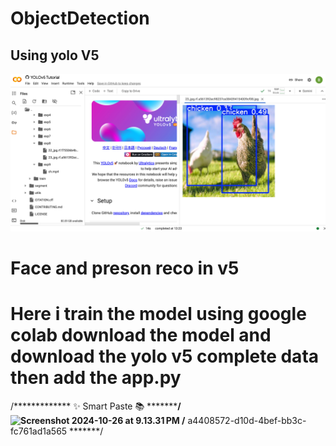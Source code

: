 # ObjectDetection

## Using yolo V5
![alt text](image.png)

# Face and preson reco in v5
# Here i train the model using google colab download the model and download the yolo v5 complete data then add the app.py
/*************  ✨ Smart Paste 📚  *************/
![Screenshot 2024-10-26 at 9.13.31 PM](Screenshot%202024-10-26%20at%209.13.31%E2%80%AFPM.png)
/******  a4408572-d10d-4bef-bb3c-fc761ad1a565  *******/
